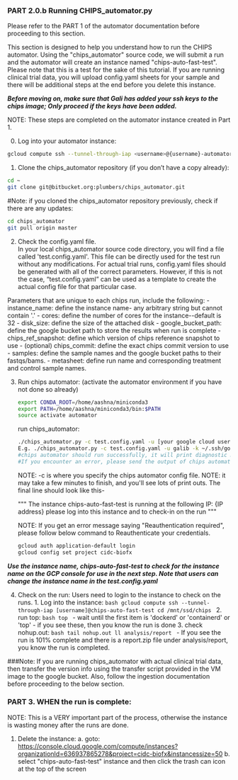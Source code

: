 ### PART 2.0.b Running CHIPS_automator.py
Please refer to the PART 1 of the automator documentation before proceeding to this section.


This section is designed to help you understand how to run the CHIPS automator. Using the "chips_automator" source code, we will submit a run and the automator will create an instance named "chips-auto-fast-test".  Please note that this is a test for the sake of this tutorial.  If you are running clinical trial data, you will upload config.yaml sheets for your sample and there will be additional steps at the end before you delete this instance.

***Before moving on, make sure that Gali has added your ssh keys to the chips image; Only proceed if the keys have been added.***

NOTE: These steps are completed on the automator instance created in Part 1.  

0. Log into your automator instance:
```bash
gcloud compute ssh --tunnel-through-iap <username>@{username}-automator-instance:~/.ssh/
```


1. Clone the chips_automator repository (if you don’t have a copy already):
``` bash
cd ~
git clone git@bitbucket.org:plumbers/chips_automator.git
```
#Note: if you cloned the chips_automator repository previously, check if there are any updates:

``` bash
cd chips_automator
git pull origin master
```


2. Check the config.yaml file.  
In your local chips_automator source code directory, you will find a file called 'test.config.yaml'.  This file can be directly used for the test run without any modifications.
For actual trial runs, config.yaml files should be generated with all of the correct parameters.  However, if this is not the case, “test.config.yaml” can be used as a template to create the actual config file for that particular case.

Parameters that are unique to each chips run, include the following:
      - instance_name: define the instance name- any arbitrary string but cannot contain '.'
      - cores: define the number of cores for the instance--default is 32
      - disk_size: define the size of the attached disk
      - google_bucket_path: define the google bucket path to store the results when run is complete
      - chips_ref_snapshot: define which version of chips reference snapshot to use
      - (optional) chips_commit: define the exact chips commit version to use
      - samples: define the sample names and the google bucket paths to their fastqs/bams.
      -  metasheet: define run name and corresponding treatment and control sample names.

3. Run chips automator:
    (activate the automator environment if you have not done so already)
    ```bash
    export CONDA_ROOT=/home/aashna/miniconda3
    export PATH=/home/aashna/miniconda3/bin:$PATH
    source activate automator
    ```

    run chips_automator:
    ```bash
    ./chips_automator.py -c test.config.yaml -u [your google cloud username--usually your hostname] -k ~/.ssh/google_compute_engine
    E.g. ./chips_automator.py -c test.config.yaml -u galib -k ~/.ssh/google_compute_engine
    #chips automator should run successfully, it will print diagnostic messages  until it finishes.
    #If you encounter an error, please send the output of chips automator to Gali.
    ```

    NOTE: -c is where you specify the chips automator config file.
    NOTE: it may take a few minutes to finish, and you'll see lots of print outs.
    The final line should look like this-

    """
    The instance chips-auto-fast-test is running at the following IP: {IP address}
    please log into this instance and to check-in on the run
    """

    NOTE: If you get an error message saying "Reauthentication required", please follow below command to Reauthenticate your credentials.

    ```bash
    gcloud auth application-default login
    gcloud config set project cidc-biofx
    ```



***Use the instance name, chips-auto-fast-test to check for the instance name on the GCP console for use in the next step. Note that users can change the instance name in the test.config.yaml***

4. Check on the run:
    Users need to login to the instance to check on the runs.
        1. Log into the instance:
          ```bash
          gcloud compute ssh --tunnel-through-iap [username]@chips-auto-fast-test
          cd /mnt/ssd/chips
          ```
        2. run top:
          ```bash
          top
          ```
            - wait until the first item is 'dockerd' or 'containerd' or 'top'
            - if you see these, then you know the run is done
        3. check nohup.out:
          ```bash
          tail nohup.out
          ll analysis/report
          ```
            - If you see the run is 101% complete and there is a report.zip file under analysis/report, you know the run is completed.


###Note: If you are running chips_automator with actual clinical trial data, then transfer the version info using the transfer script provided in the VM image to the google bucket. Also, follow the ingestion documentation before proceeding to the below section.

### PART 3. WHEN the run is complete:
NOTE: This is a VERY important part of the process, otherwise the instance is wasting money after the runs are done.
  1. Delete the instance:
      a. goto: https://console.cloud.google.com/compute/instances?organizationId=636937865278&project=cidc-biofx&instancessize=50
      b. select "chips-auto-fast-test" instance and then click the trash can
          icon at the top of the screen
